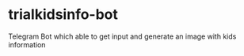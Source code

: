 # trialkidsinfo-bot
Telegram Bot which able to get input and generate an image with kids information
